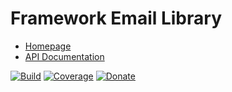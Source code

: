 # Framework Email Library

- [Homepage](https://the-framework.gitlab.io/libraries/email.html)
- [API Documentation](https://the-framework.gitlab.io/libraries/email/docs/)

[![Build](https://gitlab.com/the-framework/libraries/email/badges/master/pipeline.svg)](https://gitlab.com/the-framework/libraries/email/-/jobs)
[![Coverage](https://gitlab.com/the-framework/libraries/email/badges/master/coverage.svg?job=test:php7.3)](https://the-framework.gitlab.io/libraries/email/coverage/)
[![Donate](https://img.shields.io/badge/Donate-PayPal-blue.svg)](https://www.paypal.com/cgi-bin/webscr?cmd=_s-xclick&hosted_button_id=NGBNW5PY4VSJ4)
